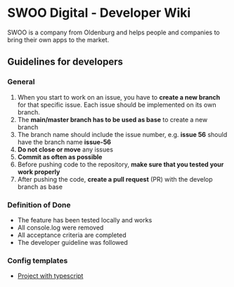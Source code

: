 # SWOO Digital - Developer Wiki

SWOO is a company from Oldenburg and helps people and companies to bring their own apps to the market.

## Guidelines for developers

### General

1. When you start to work on an issue, you have to **create a new branch** for that specific issue. Each issue should be implemented on its own branch.
2. The **main/master branch has to be used as base** to create a new branch
3. The branch name should include the issue number, e.g. **issue 56** should have the branch name **issue-56**
4. **Do not close or move** any issues
5. **Commit as often as possible**
6. Before pushing code to the repository, **make sure that you tested your work properly**
7. After pushing the code, **create a pull request** (PR) with the develop branch as base

### Definition of Done

- The feature has been tested locally and works
- All console.log were removed
- All acceptance criteria are completed
- The developer guideline was followed

### Config templates

- [Project with typescript](https://github.com/swoo-digital/wiki/tree/main/config-templates/project-with-typescript)
